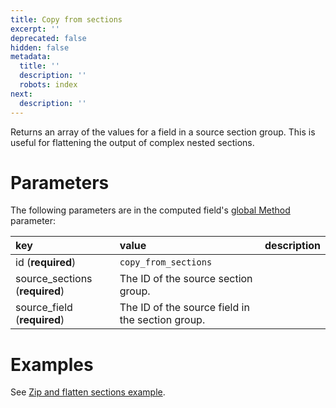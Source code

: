 ```yaml
---
title: Copy from sections
excerpt: ''
deprecated: false
hidden: false
metadata:
  title: ''
  description: ''
  robots: index
next:
  description: ''
---
```

Returns an array of the values for a field in a source section group. This is useful for flattening the output of complex nested sections.

Parameters
====

The following parameters are in the computed field's [global Method](doc:computed-field-methods#parameters) parameter: 


| key                            | value                                            | description |
| :----------------------------- | :----------------------------------------------- | :---------- |
| id (**required**)              | `copy_from_sections`                             |             |
| source_sections (**required**) | The ID of the source section group.              |             |
| source_field (**required**)    | The ID of the source field in the section group. |             |

Examples
====

See [Zip and flatten sections example](doc:sections-example-copy-from-sections).